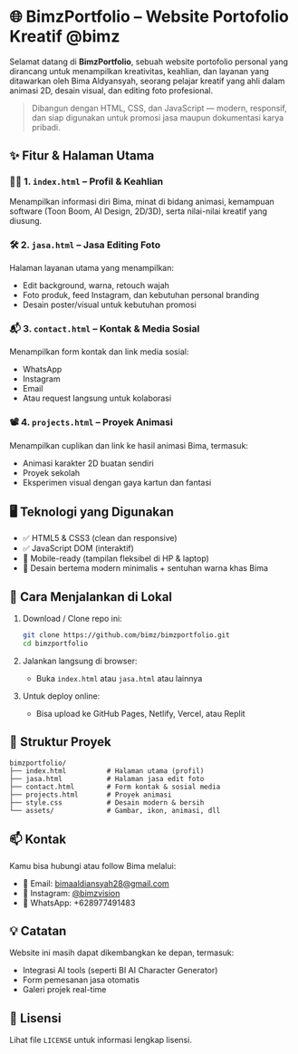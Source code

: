 # 🌐 BimzPortfolio – Website Portofolio Kreatif @bimz

Selamat datang di **BimzPortfolio**, sebuah website portofolio personal yang dirancang untuk menampilkan kreativitas, keahlian, dan layanan yang ditawarkan oleh Bima Aldyansyah, seorang pelajar kreatif yang ahli dalam animasi 2D, desain visual, dan editing foto profesional.

> Dibangun dengan HTML, CSS, dan JavaScript — modern, responsif, dan siap digunakan untuk promosi jasa maupun dokumentasi karya pribadi.

## ✨ Fitur & Halaman Utama

### 🧑‍🎨 1. `index.html` – Profil & Keahlian
Menampilkan informasi diri Bima, minat di bidang animasi, kemampuan software (Toon Boom, AI Design, 2D/3D), serta nilai-nilai kreatif yang diusung.

### 🛠️ 2. `jasa.html` – Jasa Editing Foto
Halaman layanan utama yang menampilkan:
- Edit background, warna, retouch wajah
- Foto produk, feed Instagram, dan kebutuhan personal branding
- Desain poster/visual untuk kebutuhan promosi

### 📬 3. `contact.html` – Kontak & Media Sosial
Menampilkan form kontak dan link media sosial:
- WhatsApp
- Instagram
- Email
- Atau request langsung untuk kolaborasi

### 📽️ 4. `projects.html` – Proyek Animasi
Menampilkan cuplikan dan link ke hasil animasi Bima, termasuk:
- Animasi karakter 2D buatan sendiri
- Proyek sekolah
- Eksperimen visual dengan gaya kartun dan fantasi

## 🖥️ Teknologi yang Digunakan

- ✅ HTML5 & CSS3 (clean dan responsive)
- ✅ JavaScript DOM (interaktif)
- 📱 Mobile-ready (tampilan fleksibel di HP & laptop)
- 🎨 Desain bertema modern minimalis + sentuhan warna khas Bima

## 🚀 Cara Menjalankan di Lokal

1. Download / Clone repo ini:
   ```bash
   git clone https://github.com/bimz/bimzportfolio.git
   cd bimzportfolio
   ```

2. Jalankan langsung di browser:
   - Buka `index.html` atau `jasa.html` atau lainnya

3. Untuk deploy online:
   - Bisa upload ke GitHub Pages, Netlify, Vercel, atau Replit

## 📌 Struktur Proyek

```
bimzportfolio/
├── index.html          # Halaman utama (profil)
├── jasa.html           # Halaman jasa edit foto
├── contact.html        # Form kontak & sosial media
├── projects.html       # Proyek animasi
├── style.css           # Desain modern & bersih
└── assets/             # Gambar, ikon, animasi, dll
```

## 📫 Kontak

Kamu bisa hubungi atau follow Bima melalui:

- 📧 Email: bimaaldiansyah28@gmail.com
- 📸 Instagram: [@bimzvision](https://instagram.com/bimzvision)
- 📱 WhatsApp: +628977491483

## 💡 Catatan

Website ini masih dapat dikembangkan ke depan, termasuk:
- Integrasi AI tools (seperti BI AI Character Generator)
- Form pemesanan jasa otomatis
- Galeri projek real-time

## 📝 Lisensi

Lihat file `LICENSE` untuk informasi lengkap lisensi.
